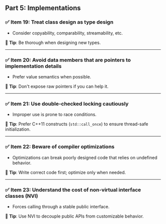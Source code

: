 ## Part 5: Implementations

### ✅ Item 19: Treat class design as type design

- Consider copyability, comparability, streamability, etc.

🧠 **Tip**: Be thorough when designing new types.

---

### ✅ Item 20: Avoid data members that are pointers to implementation details

- Prefer value semantics when possible.

🧠 **Tip**: Don't expose raw pointers if you can help it.

---

### ✅ Item 21: Use double-checked locking cautiously

- Improper use is prone to race conditions.

🧠 **Tip**: Prefer C++11 constructs (`std::call_once`) to ensure thread-safe initialization.

---

### ✅ Item 22: Beware of compiler optimizations

- Optimizations can break poorly designed code that relies on undefined behavior.

🧠 **Tip**: Write correct code first; optimize only when needed.

---

### ✅ Item 23: Understand the cost of non-virtual interface classes (NVI)

- Forces calling through a stable public interface.

🧠 **Tip**: Use NVI to decouple public APIs from customizable behavior.

